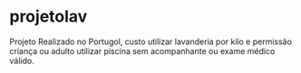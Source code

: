 # projetolav
Projeto Realizado no Portugol, custo utilizar lavanderia por kilo e permissão criança ou adulto utilizar piscina sem acompanhante ou exame médico válido.
